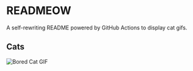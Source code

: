 # READMEOW

A self-rewriting README powered by GitHub Actions to display cat gifs.

## Cats

![Bored Cat GIF](https://media0.giphy.com/media/v1.Y2lkPTlhY2QwMmRhb2lyd3Z5OWoydXRkeXlyZTc3amo0Y3Nib2t5b3o1MThpZ3ZxNzRuOCZlcD12MV9naWZzX3NlYXJjaCZjdD1n/mlvseq9yvZhba/200.gif)
